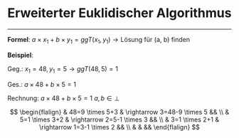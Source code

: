 # Erweiterter Euklidischer Algorithmus
___
**Formel**:
$a \times x_1+b \times y_1= ggT(x_1, y_1) \rightarrow \text{Lösung für (a, b) finden}$

**Beispiel**:

Geg.:
$x_1=48, y_1=5 \rightarrow ggT(48,5)=1$

Ges.:
$a \times 48+b \times 5=1$

Rechnung:
$a \times 48+b \times 5=1$
$a, b \in \perp$

$$
\begin{flalign}
& 48=9 \times 5+3 & \rightarrow 3=48-9 \times 5 && \\
& 5=1 \times 3+2 & \rightarrow 2=5-1 \times 3 && \\
& 3=1 \times 2+1 & \rightarrow 1=3-1 \times 2 && \\
& 
& &&
\end{flalign}
$$